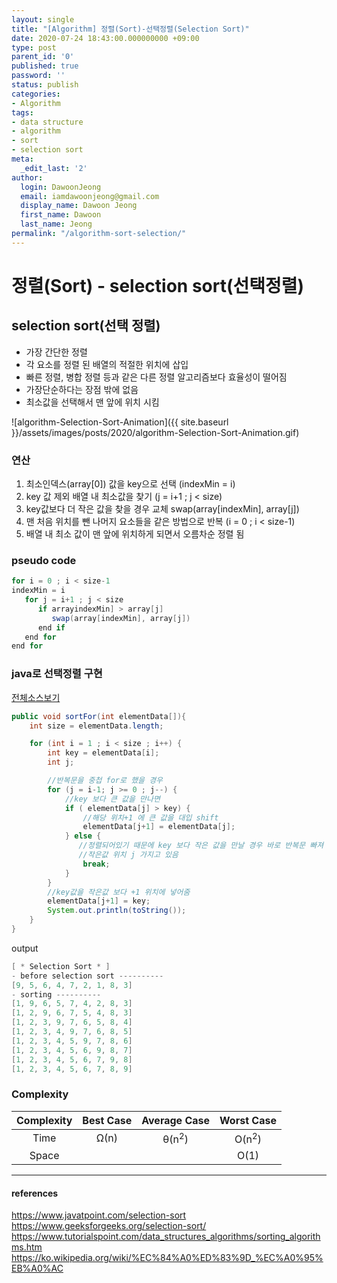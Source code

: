 ```yaml
---
layout: single
title: "[Algorithm] 정렬(Sort)-선택정렬(Selection Sort)"
date: 2020-07-24 18:43:00.000000000 +09:00
type: post
parent_id: '0'
published: true
password: ''
status: publish
categories:
- Algorithm
tags:
- data structure
- algorithm
- sort
- selection sort
meta:
  _edit_last: '2'
author:
  login: DawoonJeong
  email: iamdawoonjeong@gmail.com
  display_name: Dawoon Jeong
  first_name: Dawoon
  last_name: Jeong
permalink: "/algorithm-sort-selection/"
---
```

# 정렬(Sort) - selection sort(선택정렬)


## selection sort(선택 정렬)
- 가장 간단한 정렬
- 각 요소를 정렬 된 배열의 적절한 위치에 삽입
- 빠른 정렬, 병합 정렬 등과 ​​같은 다른 정렬 알고리즘보다 효율성이 떨어짐
- 가장단순하다는 장점 밖에 없음
- 최소값을 선택해서 맨 앞에 위치 시킴

![algorithm-Selection-Sort-Animation]({{ site.baseurl }}/assets/images/posts/2020/algorithm-Selection-Sort-Animation.gif)

### 연산
1. 최소인덱스(array[0]) 값을 key으로 선택 (indexMin = i)
2. key 값 제외 배열 내 최소값을 찾기 (j = i+1 ; j < size)
3. key값보다 더 작은 값을 찾을 경우 교체 swap(array[indexMin], array[j])
4. 맨 처음 위치를 뺀 나머지 요소들을 같은 방법으로 반복 (i = 0 ; i < size-1)
5. 배열 내 최소 값이 맨 앞에 위치하게 되면서 오름차순 정렬 됨

###  pseudo code
```java
for i = 0 ; i < size-1
indexMin = i
   for j = i+1 ; j < size
      if arrayindexMin] > array[j]
         swap(array[indexMin], array[j])
      end if
   end for
end for
```

### java로 선택정렬 구현

[전체소스보기](https://github.com/devvoon/java-datastructure-algorithm/blob/master/java-algorithm-theory/src/sort/selection/SelectionSort.java)


```java
public void sortFor(int elementData[]){
    int size = elementData.length;

    for (int i = 1 ; i < size ; i++) {
        int key = elementData[i];
        int j;

        //반복문을 중첩 for로 했을 경우
        for (j = i-1; j >= 0 ; j--) {
            //key 보다 큰 값을 만나면
            if ( elementData[j] > key) {
                //해당 위치+1 에 큰 값을 대입 shift
                elementData[j+1] = elementData[j];
            } else {
               //정렬되어있기 때문에 key 보다 작은 값을 만날 경우 바로 반복문 빠져 나옴
               //작은값 위치 j 가지고 있음
                break;
            }
        }
        //key값을 작은값 보다 +1 위치에 넣어줌
        elementData[j+1] = key;
        System.out.println(toString());
    }
}
```


output


```java
[ * Selection Sort * ]
- before selection sort ----------
[9, 5, 6, 4, 7, 2, 1, 8, 3]
- sorting ----------
[1, 9, 6, 5, 7, 4, 2, 8, 3]
[1, 2, 9, 6, 7, 5, 4, 8, 3]
[1, 2, 3, 9, 7, 6, 5, 8, 4]
[1, 2, 3, 4, 9, 7, 6, 8, 5]
[1, 2, 3, 4, 5, 9, 7, 8, 6]
[1, 2, 3, 4, 5, 6, 9, 8, 7]
[1, 2, 3, 4, 5, 6, 7, 9, 8]
[1, 2, 3, 4, 5, 6, 7, 8, 9]
```


### Complexity


| Complexity | Best Case | Average Case | Worst Case |
|:--------:|:--------:|:--------:|:--------:|
| Time  | Ω(n) | θ(n<sup>2</sup>) | O(n<sup>2</sup>) |
| Space |      |                  | O(1)             |


---
#### references
<https://www.javatpoint.com/selection-sort>   
<https://www.geeksforgeeks.org/selection-sort/>  
<https://www.tutorialspoint.com/data_structures_algorithms/sorting_algorithms.htm>  
<https://ko.wikipedia.org/wiki/%EC%84%A0%ED%83%9D_%EC%A0%95%EB%A0%AC>  
